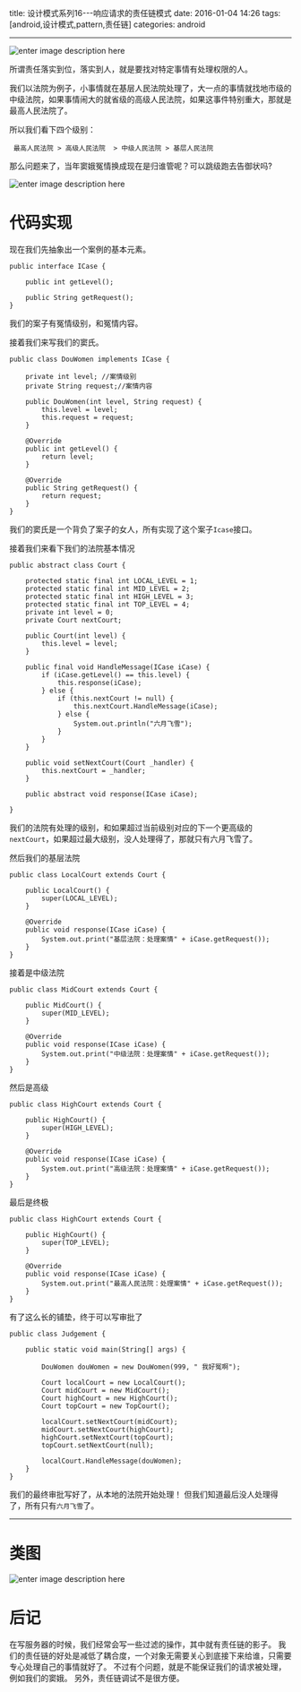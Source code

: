 title: 设计模式系列16---响应请求的责任链模式
date: 2016-01-04 14:26 
tags: [android,设计模式,pattern,责任链]
categories: android

------

![enter image description here](http://7xl9zd.com1.z0.glb.clouddn.com/Image.jpg)

 所谓责任落实到位，落实到人，就是要找对特定事情有处理权限的人。
 
 我们以法院为例子，小事情就在基层人民法院处理了，大一点的事情就找地市级的中级法院，如果事情闹大的就省级的高级人民法院，如果这事件特别重大，那就是最高人民法院了。

所以我们看下四个级别：
 
	 最高人民法院 > 高级人民法院  > 中级人民法院 > 基层人民法院
  
那么问题来了，当年窦娥冤情换成现在是归谁管呢？可以跳级跑去告御状吗?

![enter image description here](http://7xl9zd.com1.z0.glb.clouddn.com/F2004111210514300000.jpg)
<!--more-->

# 代码实现

现在我们先抽象出一个案例的基本元素。

	public interface ICase {
	 
	    public int getLevel();
	
	    public String getRequest();
	}
我们的案子有冤情级别，和冤情内容。

接着我们来写我们的窦氏。

	public class DouWomen implements ICase {
	
	    private int level; //案情级别
	    private String request;//案情内容
	
	    public DouWomen(int level, String request) {
	        this.level = level;
	        this.request = request;
	    }
	
	    @Override
	    public int getLevel() {
	        return level;
	    }
	
	    @Override
	    public String getRequest() {
	        return request;
	    }
	}
我们的窦氏是一个背负了案子的女人，所有实现了这个案子`Icase`接口。

接着我们来看下我们的法院基本情况

	public abstract class Court {
	
	    protected static final int LOCAL_LEVEL = 1;
	    protected static final int MID_LEVEL = 2;
	    protected static final int HIGH_LEVEL = 3;
	    protected static final int TOP_LEVEL = 4;
	    private int level = 0;
	    private Court nextCourt;
	
	    public Court(int level) {
	        this.level = level;
	    }
	
	    public final void HandleMessage(ICase iCase) {
	        if (iCase.getLevel() == this.level) {
	            this.response(iCase);
	        } else {
	            if (this.nextCourt != null) {
	                this.nextCourt.HandleMessage(iCase);
	            } else {
	                System.out.println("六月飞雪");
	            }
	        }
	    }
	
	    public void setNextCourt(Court _handler) {
	        this.nextCourt = _handler;
	    }
	
	    public abstract void response(ICase iCase);
	
	}
我们的法院有处理的级别，和如果超过当前级别对应的下一个更高级的`nextCourt`，如果超过最大级别，没人处理得了，那就只有六月飞雪了。


然后我们的基层法院

	public class LocalCourt extends Court {
	
	    public LocalCourt() {
	        super(LOCAL_LEVEL);
	    }
	
	    @Override
	    public void response(ICase iCase) {	
	        System.out.print("基层法院：处理案情" + iCase.getRequest());
	    }
	}
接着是中级法院
	
	public class MidCourt extends Court {
	
	    public MidCourt() {
	        super(MID_LEVEL);
	    }
	
	    @Override
	    public void response(ICase iCase) {	
	        System.out.print("中级法院：处理案情" + iCase.getRequest());
	    }	
	}
然后是高级

	public class HighCourt extends Court {
	
	    public HighCourt() {
	        super(HIGH_LEVEL);
	    }
	
	    @Override
	    public void response(ICase iCase) {
	        System.out.print("高级法院：处理案情" + iCase.getRequest());
	    }
	}
最后是终极

	public class HighCourt extends Court {
	
	    public HighCourt() {
	        super(TOP_LEVEL);
	    }
	
	    @Override
	    public void response(ICase iCase) {
	        System.out.print("最高人民法院：处理案情" + iCase.getRequest());
	    }
	}
有了这么长的铺垫，终于可以写审批了

	public class Judgement {
	
	    public static void main(String[] args) {
	
	        DouWomen douWomen = new DouWomen(999, " 我好冤啊");
	
	        Court localCourt = new LocalCourt();
	        Court midCourt = new MidCourt();
	        Court highCourt = new HighCourt();
	        Court topCourt = new TopCourt();
	
	        localCourt.setNextCourt(midCourt);
	        midCourt.setNextCourt(highCourt);
	        highCourt.setNextCourt(topCourt);
	        topCourt.setNextCourt(null);
	
	        localCourt.HandleMessage(douWomen);
	    }
	}	
	
我们的最终审批写好了，从本地的法院开始处理！
但我们知道最后没人处理得了，所有只有`六月飞雪`了。

---

# 类图

![enter image description here](http://7xl9zd.com1.z0.glb.clouddn.com/%E5%82%B2%E6%B8%B8%E6%88%AA%E5%9B%BE20160104163416.png)

# 后记


在写服务器的时候，我们经常会写一些过滤的操作，其中就有责任链的影子。
我们的责任链的好处是减低了耦合度，一个对象无需要关心到底接下来给谁，只需要专心处理自己的事情就好了。
不过有个问题，就是不能保证我们的请求被处理，例如我们的窦娥。 
另外，责任链调试不是很方便。

 